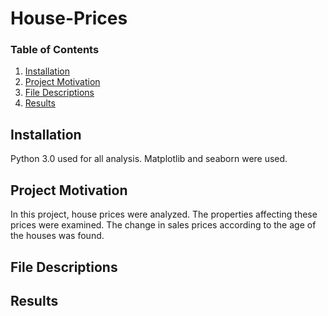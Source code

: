 # House-Prices

### Table of Contents

1. [Installation](#installation)
2. [Project Motivation](#motivation)
3. [File Descriptions](#files)
4. [Results](#results)

## Installation <a name="installation"></a>

Python 3.0 used for all analysis. Matplotlib and seaborn were used.


## Project Motivation<a name="motivation"></a>
In this project,  house prices were analyzed. The properties affecting these prices were examined. The change in sales prices according to the age of the houses was found.


## File Descriptions <a name="files"></a>



## Results<a name="results"></a>
